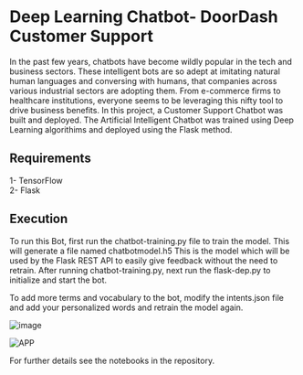 # Deep Learning Chatbot- DoorDash Customer Support

In the past few years, chatbots have become wildly popular in the tech and business sectors. These intelligent bots are so adept at imitating natural human languages and conversing with humans, that companies across various industrial sectors are adopting them. From e-commerce firms to healthcare institutions, everyone seems to be leveraging this nifty tool to drive business benefits. In this project, a Customer Support Chatbot was built and deployed. The Artificial Intelligent Chatbot was trained using Deep Learning algorithims and deployed using the Flask method. 




## Requirements
1- TensorFlow    
2- Flask

## Execution
To run this Bot, first run the chatbot-training.py file to train the model. This will generate a file named chatbotmodel.h5
This is the model which will be used by the Flask REST API to easily give feedback without the need to retrain.
After running chatbot-training.py, next run the flask-dep.py to initialize and start the bot.

To add more terms and vocabulary to the bot, modify the intents.json file and add your personalized words and retrain the model again.


![image](https://user-images.githubusercontent.com/39967400/205730983-4a8c5415-d7ca-4444-aeda-0031489e5afa.png)



![APP](https://user-images.githubusercontent.com/39967400/205729401-2d6f1102-d2ea-4976-a596-d93a0237d137.png)


For further details see the notebooks in the repository.


